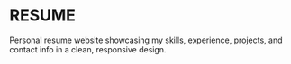 # RESUME
Personal resume website showcasing my skills, experience, projects, and contact info in a clean, responsive design.
